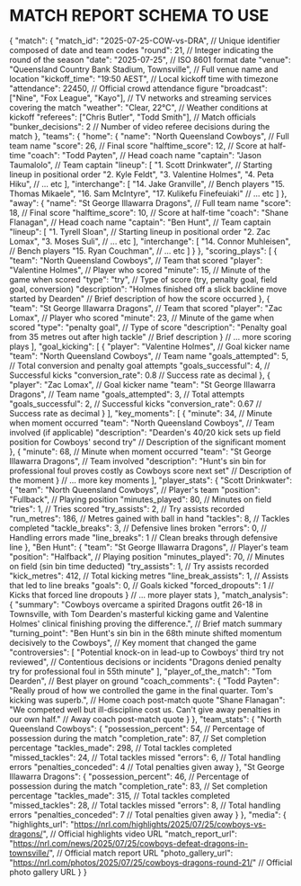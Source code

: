 # MATCH REPORT SCHEMA TO USE

{
  "match": {
    "match_id": "2025-07-25-COW-vs-DRA", // Unique identifier composed of date and team codes
    "round": 21, // Integer indicating the round of the season
    "date": "2025-07-25", // ISO 8601 format date
    "venue": "Queensland Country Bank Stadium, Townsville", // Full venue name and location
    "kickoff_time": "19:50 AEST", // Local kickoff time with timezone
    "attendance": 22450, // Official crowd attendance figure
    "broadcast": ["Nine", "Fox League", "Kayo"], // TV networks and streaming services covering the match
    "weather": "Clear, 22°C", // Weather conditions at kickoff
    "referees": ["Chris Butler", "Todd Smith"], // Match officials
    "bunker_decisions": 2 // Number of video referee decisions during the match
  },
  "teams": {
    "home": {
      "name": "North Queensland Cowboys", // Full team name
      "score": 26, // Final score
      "halftime_score": 12, // Score at half-time
      "coach": "Todd Payten", // Head coach name
      "captain": "Jason Taumalolo", // Team captain
      "lineup": [
        "1. Scott Drinkwater", // Starting lineup in positional order
        "2. Kyle Feldt",
        "3. Valentine Holmes",
        "4. Peta Hiku",
        // ... etc
      ],
      "interchange": [
        "14. Jake Granville", // Bench players
        "15. Thomas Mikaele",
        "16. Sam McIntyre",
        "17. Kulikefu Finefeuiaki"
        // ... etc
      ]
    },
    "away": {
      "name": "St George Illawarra Dragons", // Full team name
      "score": 18, // Final score
      "halftime_score": 10, // Score at half-time
      "coach": "Shane Flanagan", // Head coach name
      "captain": "Ben Hunt", // Team captain
      "lineup": [
        "1. Tyrell Sloan", // Starting lineup in positional order
        "2. Zac Lomax",
        "3. Moses Suli",
        // ... etc
      ],
      "interchange": [
        "14. Connor Muhleisen", // Bench players
        "15. Ryan Couchman",
        // ... etc
      ]
    }
  },
  "scoring_plays": [
    {
      "team": "North Queensland Cowboys", // Team that scored
      "player": "Valentine Holmes", // Player who scored
      "minute": 15, // Minute of the game when scored
      "type": "try", // Type of score (try, penalty goal, field goal, conversion)
      "description": "Holmes finished off a slick backline move started by Dearden" // Brief description of how the score occurred
    },
    {
      "team": "St George Illawarra Dragons", // Team that scored
      "player": "Zac Lomax", // Player who scored
      "minute": 23, // Minute of the game when scored
      "type": "penalty goal", // Type of score
      "description": "Penalty goal from 35 metres out after high tackle" // Brief description
    }
    // ... more scoring plays
  ],
  "goal_kicking": [
    {
      "player": "Valentine Holmes", // Goal kicker name
      "team": "North Queensland Cowboys", // Team name
      "goals_attempted": 5, // Total conversion and penalty goal attempts
      "goals_successful": 4, // Successful kicks
      "conversion_rate": 0.8 // Success rate as decimal
    },
    {
      "player": "Zac Lomax", // Goal kicker name
      "team": "St George Illawarra Dragons", // Team name
      "goals_attempted": 3, // Total attempts
      "goals_successful": 2, // Successful kicks
      "conversion_rate": 0.67 // Success rate as decimal
    }
  ],
  "key_moments": [
    {
      "minute": 34, // Minute when moment occurred
      "team": "North Queensland Cowboys", // Team involved (if applicable)
      "description": "Dearden's 40/20 kick sets up field position for Cowboys' second try" // Description of the significant moment
    },
    {
      "minute": 68, // Minute when moment occurred
      "team": "St George Illawarra Dragons", // Team involved
      "description": "Hunt's sin bin for professional foul proves costly as Cowboys score next set" // Description of the moment
    }
    // ... more key moments
  ],
  "player_stats": {
    "Scott Drinkwater": {
      "team": "North Queensland Cowboys", // Player's team
      "position": "Fullback", // Playing position
      "minutes_played": 80, // Minutes on field
      "tries": 1, // Tries scored
      "try_assists": 2, // Try assists recorded
      "run_metres": 186, // Metres gained with ball in hand
      "tackles": 8, // Tackles completed
      "tackle_breaks": 3, // Defensive lines broken
      "errors": 0, // Handling errors made
      "line_breaks": 1 // Clean breaks through defensive line
    },
    "Ben Hunt": {
      "team": "St George Illawarra Dragons", // Player's team
      "position": "Halfback", // Playing position
      "minutes_played": 70, // Minutes on field (sin bin time deducted)
      "try_assists": 1, // Try assists recorded
      "kick_metres": 412, // Total kicking metres
      "line_break_assists": 1, // Assists that led to line breaks
      "goals": 0, // Goals kicked
      "forced_dropouts": 1 // Kicks that forced line dropouts
    }
    // ... more player stats
  },
  "match_analysis": {
    "summary": "Cowboys overcame a spirited Dragons outfit 26-18 in Townsville, with Tom Dearden's masterful kicking game and Valentine Holmes' clinical finishing proving the difference.", // Brief match summary
    "turning_point": "Ben Hunt's sin bin in the 68th minute shifted momentum decisively to the Cowboys", // Key moment that changed the game
    "controversies": [
      "Potential knock-on in lead-up to Cowboys' third try not reviewed", // Contentious decisions or incidents
      "Dragons denied penalty try for professional foul in 55th minute"
    ],
    "player_of_the_match": "Tom Dearden", // Best player on ground
    "coach_comments": {
      "Todd Payten": "Really proud of how we controlled the game in the final quarter. Tom's kicking was superb.", // Home coach post-match quote
      "Shane Flanagan": "We competed well but ill-discipline cost us. Can't give away penalties in our own half." // Away coach post-match quote
    }
  },
  "team_stats": {
    "North Queensland Cowboys": {
      "possession_percent": 54, // Percentage of possession during the match
      "completion_rate": 87, // Set completion percentage
      "tackles_made": 298, // Total tackles completed
      "missed_tackles": 24, // Total tackles missed
      "errors": 6, // Total handling errors
      "penalties_conceded": 4 // Total penalties given away
    },
    "St George Illawarra Dragons": {
      "possession_percent": 46, // Percentage of possession during the match
      "completion_rate": 83, // Set completion percentage
      "tackles_made": 315, // Total tackles completed
      "missed_tackles": 28, // Total tackles missed
      "errors": 8, // Total handling errors
      "penalties_conceded": 7 // Total penalties given away
    }
  },
  "media": {
    "highlights_url": "https://nrl.com/highlights/2025/07/25/cowboys-vs-dragons/", // Official highlights video URL
    "match_report_url": "https://nrl.com/news/2025/07/25/cowboys-defeat-dragons-in-townsville/", // Official match report URL
    "photo_gallery_url": "https://nrl.com/photos/2025/07/25/cowboys-dragons-round-21/" // Official photo gallery URL
  }
}
